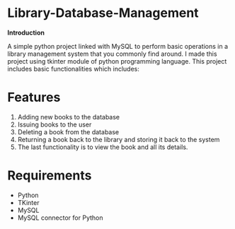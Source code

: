 # Library-Database-Management

**Introduction**

A simple python project linked with MySQL to perform basic operations in a library management system that you commonly find around. I made this project using tkinter module of python programming language. This project includes basic functionalities which includes:


# Features
1) Adding new books to the database
2) Issuing books to the user
3) Deleting a book from the database
4) Returning a book back to the library and storing it back to the system
5) The last functionality is to view the book and all its details.

# Requirements
- Python
- TKinter
- MySQL
- MySQL connector for Python
